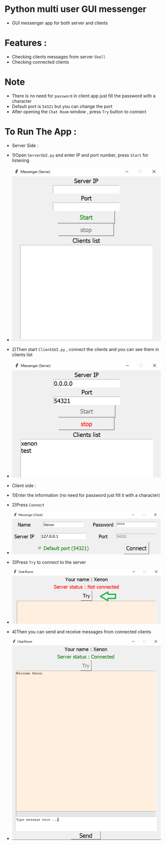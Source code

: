 # Python multi user GUI messenger
- GUI messenger app for both server and clients
# Features :
- Checking clients messages from server `Shell`
- Checking connected clients
# Note 
- There is no need for `password` in client app just fill the password with a character
- Default port is `54321` but you can change the port
- After opening the `Chat Room` window , press `Try` button to connect
# To Run The App :
- Server Side : 
- 1)Open `ServerGUI.py` and enter IP and port number, press `Start` for listening
- ![Screenshot](images/server_img1.png) 
- 2)Then start `ClientGUI.py` , connect the clients and you can see them in clients list 
- ![Screenshot](images/server_img2.png) 

- Client side :
- 1)Enter the information (no need for password just fill it with a character)
- 2)Press `Connect`
- ![Screenshot](images/client_img1_connect_box.png)
- 3)Press `Try` to connect to the server
- ![Screenshot](images/client_img2_connect_guide.png)
- 4)Then you can send and receive messages from connected clients 
- ![Screenshot](images/client_img3_connection_s.png)